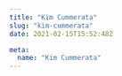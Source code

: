 ```yaml
---
title: "Kim Cummerata"
slug: "kim-cummerata"
date: 2021-02-15T15:52:48Z

meta:
  name: "Kim Cummerata"
---
```


